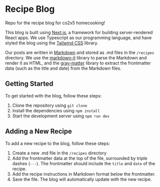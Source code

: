 # Recipe Blog

Repo for the recipe blog for co2x5 homecooking!

This blog is built using [Next.js](https://nextjs.org/), a framework for building server-rendered React apps. We use Typescript as our programming language, and have styled the blog using the [Tailwind CSS](https://tailwindcss.com/) library.

Our posts are written in [Markdown](https://www.markdownguide.org/) and stored as .md files in the `/recipes` directory. We use the [markdown-it](https://markdown-it.github.io/) library to parse the Markdown and render it as HTML, and the [gray-matter](https://github.com/jonschlinkert/gray-matter) library to extract the frontmatter data (such as the title and date) from the Markdown files.

## Getting Started

To get started with the blog, follow these steps:

1. Clone the repository using `git clone`
2. Install the dependencies using `npm install`
3. Start the development server using `npm run dev`

## Adding a New Recipe

To add a new recipe to the blog, follow these steps:

1. Create a new .md file in the `/recipes` directory
2. Add the frontmatter data at the top of the file, surrounded by triple dashes (`---`). The frontmatter should include the `title` and `date` of the recipe.
3. Add the recipe instructions in Markdown format below the frontmatter.
4. Save the file. The blog will automatically update with the new recipe.
